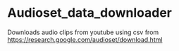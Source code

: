 # Audioset_data_downloader
Downloads audio clips from youtube using csv from https://research.google.com/audioset/download.html
